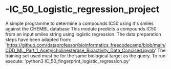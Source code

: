 # -IC_50_Logistic_regression_project
A simple programme to determine a compounds IC50 using it's smiles against the CHEMBL database
This module predicts a compounds IC50 from an input smiles string using logistic regression.
The data preparation steps have been adapted from: 'https://github.com/dataprofessor/bioinformatics_freecodecamp/blob/main/CDD_ML_Part_1_Acetylcholinesterase_Bioactivity_Data_Concised.ipynb'
The training set used must be for the same biological target as the query.
To run execute:
'python3 IC_50_fingerprint_logistic_regression.py'
